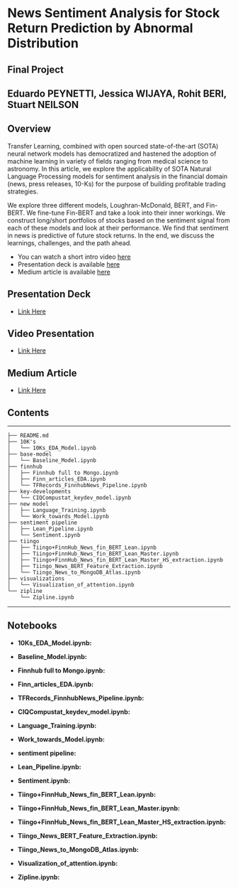 # News Sentiment Analysis for Stock Return Prediction by Abnormal Distribution

## Final Project


## Eduardo PEYNETTI, Jessica WIJAYA, Rohit BERI, Stuart NEILSON


## Overview
Transfer Learning, combined with open sourced state-of-the-art (SOTA) neural network models has democratized and hastened the adoption of machine learning in variety of fields ranging from medical science to astronomy. In this article, we explore the applicability of SOTA Natural Language Processing models for sentiment analysis in the financial domain (news, press releases, 10-Ks) for the purpose of building profitable trading strategies.  

We explore three different models, Loughran-McDonald, BERT, and Fin-BERT. We fine-tune Fin-BERT and take a look into their inner workings. We construct long/short portfolios of stocks based on the sentiment signal from each of these models and look at their performance. We find that sentiment in news is predictive of future stock returns. In the end, we discuss the learnings, challenges, and the path ahead.

* You can watch a short intro video [here](https://youtu.be/IgKKCww1svo)
* Presentation deck is available [here](https://github.com/abnormal-distribution/AC295_abnormal-distribution/blob/master/submissions/project_Abnormal-Distribution/milestone4_Abnormal-Distribution/presentation.pdf)
* Medium article is available [here](https://medium.com/@beri.rohit/b39171ba445c?source=friends_link&sk=799ef49570e3b88888e2e8dcd06fb94a)

## Presentation Deck
* [Link Here](https://github.com/abnormal-distribution/AC295_abnormal-distribution/blob/master/submissions/project_Abnormal-Distribution/milestone4_Abnormal-Distribution/presentation.pdf)


## Video Presentation
* [Link Here](https://youtu.be/IgKKCww1svo)


## Medium Article
* [Link Here](https://medium.com/@beri.rohit/b39171ba445c?source=friends_link&sk=799ef49570e3b88888e2e8dcd06fb94a)


## Contents

------------
    
    ├── README.md
    ├── 10K's
    │   └── 10Ks_EDA_Model.ipynb
    ├── base-model
    │   └── Baseline_Model.ipynb
    ├── finnhub
    │   ├── Finnhub full to Mongo.ipynb
    │   ├── Finn_articles_EDA.ipynb
    │   └── TFRecords_FinnhubNews_Pipeline.ipynb
    ├── key-developments
    │   └── CIQCompustat_keydev_model.ipynb
    ├── new model
    │   ├── Language_Training.ipynb
    │   └── Work_towards_Model.ipynb
    ├── sentiment pipeline
    │   ├── Lean_Pipeline.ipynb
    │   └── Sentiment.ipynb
    ├── tiingo
    │   ├── Tiingo+FinnHub_News_fin_BERT_Lean.ipynb
    │   ├── Tiingo+FinnHub_News_fin_BERT_Lean_Master.ipynb
    │   ├── Tiingo+FinnHub_News_fin_BERT_Lean_Master_HS_extraction.ipynb
    │   ├── Tiingo_News_BERT_Feature_Extraction.ipynb
    │   └── Tiingo_News_to_MongoDB_Atlas.ipynb
    ├── visualizations
    │   └── Visualization_of_attention.ipynb
    └── zipline
        └── Zipline.ipynb

--------

## Notebooks

* **10Ks_EDA_Model.ipynb:**

* **Baseline_Model.ipynb:** 

* **Finnhub full to Mongo.ipynb:** 
* **Finn_articles_EDA.ipynb:** 
* **TFRecords_FinnhubNews_Pipeline.ipynb:** 

* **CIQCompustat_keydev_model.ipynb:** 

* **Language_Training.ipynb:** 
* **Work_towards_Model.ipynb:** 
* **sentiment pipeline:** 
* **Lean_Pipeline.ipynb:** 
* **Sentiment.ipynb:** 

* **Tiingo+FinnHub_News_fin_BERT_Lean.ipynb:** 
* **Tiingo+FinnHub_News_fin_BERT_Lean_Master.ipynb:** 
* **Tiingo+FinnHub_News_fin_BERT_Lean_Master_HS_extraction.ipynb:** 
* **Tiingo_News_BERT_Feature_Extraction.ipynb:** 
* **Tiingo_News_to_MongoDB_Atlas.ipynb:** 

* **Visualization_of_attention.ipynb:** 

* **Zipline.ipynb:** 
